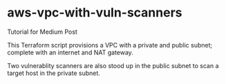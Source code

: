# aws-vpc-with-vuln-scanners
Tutorial for Medium Post

This Terraform script provisions a VPC with a private and public subnet; complete with an internet and NAT gateway. 

Two vulnerablity scanners are also stood up in the public subnet to scan a target host in the private subnet.
